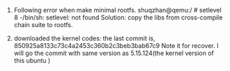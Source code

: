 1. Following error when make minimal rootfs.
shuqzhan@qemu:/ # setlevel 8
-/bin/sh: setlevel: not found
Solution: copy the libs from cross-compile chain suite to rootfs.

2. downloaded the kernel codes: the last commit is, 850925a8133c73c4a2453c360b2c3beb3bab67c9
Note it for recover. I will go the commit with same version as 5.15.124(the kernel version of this ubuntu )

